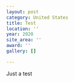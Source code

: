 ```yaml
---
layout: post
category: United States
title: Test
location: ''
year: 2020
site_area: ''
award: ''
gallery: []

---
```

Just a test